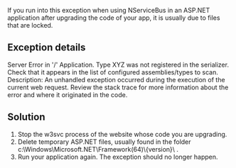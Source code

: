 <!--
title: "Type Was Not Registered in the Serializer"
tags: ""
summary: "<p>If you run into this exception when using NServiceBus in an ASP.NET application after upgrading the code of your app, it is usually due to files that are locked.</p>
<h2>Exception details</h2>
"
-->

If you run into this exception when using NServiceBus in an ASP.NET application after upgrading the code of your app, it is usually due to files that are locked.

Exception details
-----------------


Server Error in '/' Application. Type XYZ was not registered in the serializer. Check that it appears in the list of configured assemblies/types to scan. Description: An unhandled exception occurred during the execution of the current web request. Review the stack trace for more information about the error and where it originated in the code.


Solution
--------

1.  Stop the w3svc process of the website whose code you are upgrading.
2.  Delete temporary ASP.NET files, usually found in the folder
    c:\\Windows\\Microsoft.NET\\Framework(64)\\{version}\\ .
3.  Run your application again. The exception should no longer happen.


